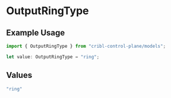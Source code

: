 # OutputRingType

## Example Usage

```typescript
import { OutputRingType } from "cribl-control-plane/models";

let value: OutputRingType = "ring";
```

## Values

```typescript
"ring"
```